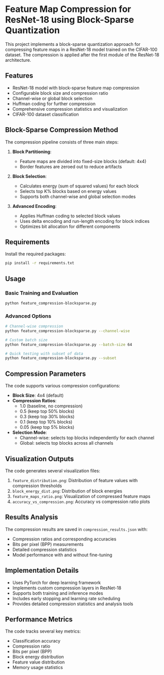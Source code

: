 # Feature Map Compression for ResNet-18 using Block-Sparse Quantization

This project implements a block-sparse quantization approach for compressing feature maps in a ResNet-18 model trained on the CIFAR-100 dataset. The compression is applied after the first module of the ResNet-18 architecture.

## Features

* ResNet-18 model with block-sparse feature map compression
* Configurable block size and compression ratio
* Channel-wise or global block selection
* Huffman coding for further compression
* Comprehensive compression statistics and visualization
* CIFAR-100 dataset classification

## Block-Sparse Compression Method

The compression pipeline consists of three main steps:

1. **Block Partitioning**: 
   - Feature maps are divided into fixed-size blocks (default: 4x4)
   - Border features are zeroed out to reduce artifacts

2. **Block Selection**:
   - Calculates energy (sum of squared values) for each block
   - Selects top K% blocks based on energy values
   - Supports both channel-wise and global selection modes

3. **Advanced Encoding**:
   - Applies Huffman coding to selected block values
   - Uses delta encoding and run-length encoding for block indices
   - Optimizes bit allocation for different components

## Requirements

Install the required packages:

```bash
pip install -r requirements.txt
```

## Usage

### Basic Training and Evaluation

```bash
python feature_compression-blocksparse.py
```

### Advanced Options

```bash
# Channel-wise compression
python feature_compression-blocksparse.py --channel-wise

# Custom batch size
python feature_compression-blocksparse.py --batch-size 64

# Quick testing with subset of data
python feature_compression-blocksparse.py --subset
```

## Compression Parameters

The code supports various compression configurations:

* **Block Size**: 4x4 (default)
* **Compression Ratios**: 
  - 1.0 (baseline, no compression)
  - 0.5 (keep top 50% blocks)
  - 0.3 (keep top 30% blocks)
  - 0.1 (keep top 10% blocks)
  - 0.05 (keep top 5% blocks)
* **Selection Mode**:
  - Channel-wise: selects top blocks independently for each channel
  - Global: selects top blocks across all channels

## Visualization Outputs

The code generates several visualization files:

1. `feature_distribution.png`: Distribution of feature values with compression thresholds
2. `block_energy_dist.png`: Distribution of block energies
3. `feature_maps_ratio.png`: Visualization of compressed feature maps
4. `accuracy_vs_compression.png`: Accuracy vs compression ratio plots

## Results Analysis

The compression results are saved in `compression_results.json` with:
- Compression ratios and corresponding accuracies
- Bits per pixel (BPP) measurements
- Detailed compression statistics
- Model performance with and without fine-tuning

## Implementation Details

- Uses PyTorch for deep learning framework
- Implements custom compression layers in ResNet-18
- Supports both training and inference modes
- Includes early stopping and learning rate scheduling
- Provides detailed compression statistics and analysis tools

## Performance Metrics

The code tracks several key metrics:
- Classification accuracy
- Compression ratio
- Bits per pixel (BPP)
- Block energy distribution
- Feature value distribution
- Memory usage statistics


